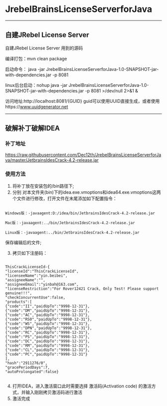 # JrebelBrainsLicenseServerforJava
***
## 自建JRebel License Server
自建JRebel License Server 用到的源码

编译打包：mvn clean package

启动命令：
java -jar JrebelBrainsLicenseServerforJava-1.0-SNAPSHOT-jar-with-dependencies.jar -p 8081

linux后台启动：nohup java -jar JrebelBrainsLicenseServerforJava-1.0-SNAPSHOT-jar-with-dependencies.jar -p 8081 >/dev/null 2>&1 &


访问地址:http://localhost:8081/{GUID}
guid可以使用UUID直接生成，或者使用https://www.uuidgenerator.net
***
## 破解补丁破解IDEA

### 补丁地址
https://raw.githubusercontent.com/Dec12th/JrebelBrainsLicenseServerforJava/master/JetbrainsIdesCrack-4.2-release.jar

### 使用方法
1. 将补丁放在安装包的/bin路径下;
2. 分别 对本文件夹(bin)下的idea.exe.vmoptions和idea64.exe.vmoptions这两个文件进行修改，打开文件在末尾添加如下配置指令：
<pre><code>
Windows版：-javaagent:D:/idea/bin/JetbrainsIdesCrack-4.2-release.jar

Mac版：-javaagent:../bin/JetbrainsIdesCrack-4.2-release.jar

Linux版：-javaagent:../bin/JetbrainsIdesCrack-4.2-release.jar
</code></pre>
保存编辑后的文件;


3. 拷贝如下注册码：
<pre><code>
ThisCrackLicenseId-{
"licenseId":"ThisCrackLicenseId",
"licenseeName":"yin.beibei",
"assigneeName":"",
"assigneeEmail":"yinbah@163.com",
"licenseRestriction":"For Rover12421 Crack, Only Test! Please support genuine!!!",
"checkConcurrentUse":false,
"products":[
{"code":"II","paidUpTo":"9998-12-31"},
{"code":"DM","paidUpTo":"9998-12-31"},
{"code":"AC","paidUpTo":"9998-12-31"},
{"code":"RS0","paidUpTo":"9998-12-31"},
{"code":"WS","paidUpTo":"9998-12-31"},
{"code":"DPN","paidUpTo":"9998-12-31"},
{"code":"RC","paidUpTo":"9998-12-31"},
{"code":"PS","paidUpTo":"9998-12-31"},
{"code":"DC","paidUpTo":"9998-12-31"},
{"code":"RM","paidUpTo":"9998-12-31"},
{"code":"CL","paidUpTo":"9998-12-31"},
{"code":"PC","paidUpTo":"9998-12-31"}
],
"hash":"2911276/0",
"gracePeriodDays":7,
"autoProlongated":false}
  </code></pre>
4. 打开IDEA，进入激活窗口此时需要选择 激活码(Activation code) 的激活方式，并输入刚刚拷贝激活码进行激活
5. 激活完成
